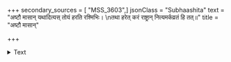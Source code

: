 +++
secondary_sources = [ "MSS_3603",]
jsonClass = "Subhaashita"
text = "अष्टौ मासान् यथादित्यस् तोयं हरति रश्मिभिः।  \nतथा हरेत् करं राष्ट्रान् नित्यमर्कव्रतं हि तत्॥"
title = "अष्टौ मासान्"

+++

<details><summary>Text</summary>

अष्टौ मासान् यथादित्यस् तोयं हरति रश्मिभिः।  
तथा हरेत् करं राष्ट्रान् नित्यमर्कव्रतं हि तत्॥
</details>
